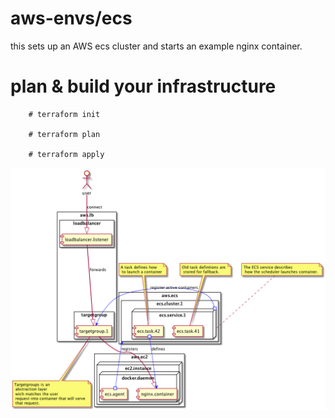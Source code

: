 # aws-envs/ecs
this sets up an AWS ecs cluster and starts an example nginx container.


# plan & build your infrastructure

```
    # terraform init

    # terraform plan

    # terraform apply
```
![overview](./overview.png "Overview")